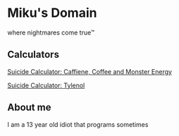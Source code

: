 # Miku's Domain
where nightmares come true™
## Calculators
[Suicide Calculator: Caffiene, Coffee and Monster Energy](https://www.desmos.com/calculator/9qxqvhdvrs)

[Suicide Calculator: Tylenol](https://www.desmos.com/calculator/fzmo1sukkz)
## About me
I am a 13 year old idiot that programs sometimes

